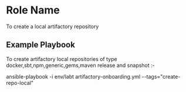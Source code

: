 Role Name
=========

To create a local artifactory repository

Example Playbook
----------------

To create artifactory local repositories of type docker,sbt,npm,generic,gems,maven release and snapshot :-

ansible-playbook -i env/labt artifactory-onboarding.yml --tags="create-repo-local"


